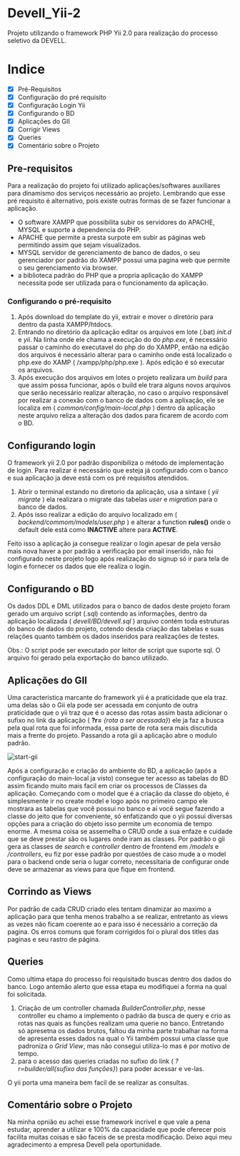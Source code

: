 # Devell_Yii-2

Projeto utilizando o framework PHP Yii 2.0 para realização do processo seletivo da DEVELL.

# Indice

- [x] Pré-Requisitos
- [x] Configuração do pré requisito
- [x] Configuração Login Yii
- [x] Configurando o BD
- [x] Aplicações do GII
- [x] Corrigir Views
- [x] Queries
- [x] Comentário sobre o Projeto

## Pre-requisitos

Para a realização do projeto foi utilizado aplicações/softwares auxiliares para dinamismo dos serviços necessário ao projeto. Lembrando que esse pré requisito é alternativo, pois existe outras formas de se fazer funcionar a aplicação.

<ul>
  <li>O software XAMPP que possibilita subir os servidores do APACHE, MYSQL e suporte a dependencia do PHP.</li>
  <li>APACHE que permite a presta surpote em subir as páginas web permitindo assim que sejam visualizados.
  <li>MYSQL servidor de gerenciamento de banco de dados, o seu gerenciador por padrão do XAMPP possui uma pagina web que permite o seu gerenciamento via browser.</li>
  <li>a biblioteca padrão do PHP que a propria aplicação do XAMPP necessita pode ser utilizada para o funcionamento da aplicação.</li>
</ul>

### Configurando o pré-requisito

1. Após download do template do yii, extrair e mover o diretório para dentro da pasta XAMPP/htdocs.
2. Entrando no diretório da aplicação editar os arquivos em lote (.bat) _init.d_ e _yii_. Na linha onde ele chama a execução do do _php.exe_, é necessário passar o caminho do executavel do php do do XAMPP, então na edição dos arquivos é necessário alterar para o caminho onde está localizado o php.exe do XAMP ( /xampp/php/php.exe ). Após edição é só executar os arquivos.
3. Após execução dos arquivos em lotes o projeto realizara um _build_ para que assim possa funcionar, após o build ele trara alguns novos arquivos que serão necessário realizar alteração, no caso o arquivo responsável por realizar a conexão com o banco de dados com a aplixação, ele se localiza em ( _common/config/main-local.php_ ) dentro da aplicação neste arquivo reliza a alteração dos dados para ficarem de acordo com o BD.

## Configurando login 

O framework yii 2.0 por padrão disponibiliza o método de implementação de login. Para realizar é necessário que esteja já configurado com o banco e sua aplicação ja deve está com os pré requisitos atendidos. 

1. Abrir o terminal estando no diretorio da aplicação, usa a sintaxe ( _yii migrate_ ) ela realizara o migrate das tabelas _user_ e _migration_ para o banco de dados.
2. Após isso realizar a edição do arquivo localizado em ( _backend/commom/models/user.php_ ) e alterar a function __rules()__ onde o default dele está como __INACTIVE__ altere para __ACTIVE__.

Feito isso a aplicação ja consegue realizar o login apesar de pela versão mais nova haver a por padrão a verificação por email inserido, não foi configurado neste projeto logo após realização do signup só ir para tela de login e fornecer os dados que ele realiza o login.

## Configurando o BD

Os dados DDL e DML utilizados para o banco de dados deste projeto foram gerado um arquivo script (.sql) contendo as informações, dentro da aplicação localizada ( _devell/BD/devell.sql_ ) arquivo contém toda estruturas do banco de dados do projeto, cotendo desda criação das tabelas e suas relações quanto também os dados inseridos para realizações de testes.

Obs.: O script pode ser executado por leitor de script que suporte sql. O arquivo foi gerado pela exportação do banco utilizado.

## Aplicações do GII

Uma caracteristica marcante do framework yii é a praticidade que ela traz. uma delas são o Gii ela pode ser acessada em conjunto de outra praticidade que o yii traz que é o acesso das rotas assim basta adicionar o sufixo no link da aplicação ( __?r=__ _{rota a ser acessada}_) ele ja faz a busca pela qual rota que foi informada, essa parte de rota sera mais discutida mais a frente do projeto. 
Passando a rota gii a aplicação abre o modulo padrão.

![start-gii](https://user-images.githubusercontent.com/42719251/66755580-a72bf580-ee6e-11e9-82b3-3530616e58b0.png)

Após a configuração e criação do ambiente do BD, a aplicação (após a configuração do main-local ja visto) consegue ter acesso as tabelas do BD assim ficando muito mais facil em criar os processos de Classes da aplicação. 
Começando com o model que é a criação da classe do objeto, é simplesmente ir no create model e logo após no primeiro campo ele mostrara as tabelas que você possui no banco e ai você segue fazendo a classe do jeito que for conveniente, só enfatizando que o yii possui diversas opções para a criação do objeto isso permite um economia de tempo enorme.
A mesma coisa se assemelha o CRUD onde a sua enfaze e cuidade que se deve prestar são os lugares onde iram as classes. Por padrão o gii gera as classes de _search_ e _controller_ dentro de frontend em _/models_ e _/controllers_, eu fiz por esse padrão por questões de caso mude a o model para o backend onde seria o lugar correto, necessitaria de configurar onde deve se armazenar as views para que fique em frontend.

## Corrindo as Views

Por padrão de cada CRUD criado eles tentam dinamizar ao maximo a aplicação para que tenha menos trabalho a se realizar, entretanto as views as vezes não ficam coerente ao e para isso é necessário a correção da pagina. Os erros comuns que foram corrigidos foi o plural dos titles das paginas e seu rastro de página.

## Queries

Como ultima etapa do processo foi requisitado buscas dentro dos dados do banco. Logo antemão alerto que essa etapa eu modifiquei a forma na qual foi solicitada.

1. Criação de um controller chamada _BuilderController.php_, nesse controller eu chamo a implemento o padrão da busca de query e crio as rotas nas quais as funções realizam uma querie no banco. Entretando só apresetna os dados brutos, faltou da minha parte trabalhar na forma de apresenta esses dados na qual o Yii também possui uma classe que padroniza o _Grid View_, mas não consegui utiliza-lo mas é por motivo de tempo.
2. para o acesso das queries criadas no sufixo do link ( _?r=builder/all{sufixo das funções}_) para poder acessar e ve-las. 

O yii porta uma maneira bem facil de se realizar as consultas. 

## Comentário sobre o Projeto

Na minha opnião eu achei esse framework incrivel e que vale a pena estudar, aprender a utilizar e 100% da capacidade que pode oferecer pois facilita muitas coisas e são faceis de se presta modificação. Deixo aqui meu agradecimento a empresa Devell pela oportunidade.

